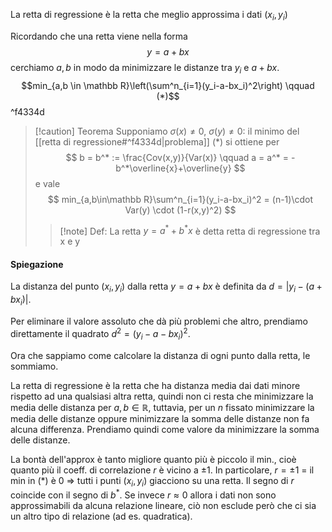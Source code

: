 La retta di regressione è la retta che meglio approssima i dati $(x_i,y_i)$

Ricordando che una retta viene nella forma
$$y=a+bx$$
cerchiamo $a,b$ in modo da minimizzare le distanze tra $y_i$ e $a+bx$.
$$min_{a,b \in \mathbb R}\left(\sum^n_{i=1}(y_i-a-bx_i)^2\right) \qquad (*)$$ ^f4334d
> [!caution] Teorema
> Supponiamo $\sigma(x) \neq 0$, $\sigma(y) \neq 0$:
> il minimo del [[retta di regressione#^f4334d|problema]] $(*)$ si ottiene per
> $$
> b = b^* := \frac{Cov(x,y)}{Var(x)} \qquad a = a^* = -b^*\overline{x}+\overline{y}
> $$
> e vale
> $$
> min_{a,b\in\mathbb R}\sum^n_{i=1}(y_i-a-bx_i)^2 = (n-1)\cdot Var(y) \cdot (1-r(x,y)^2)
> $$
> >[!note] Def:
> >La retta $y=a^*+b^*x$ è detta retta di regressione tra x e y
#### Spiegazione
La distanza del punto $(x_i, y_i)$ dalla retta $y=a+bx$ è definita da $d=|y_i-(a+bx_i)|$.

Per eliminare il valore assoluto che dà più problemi che altro, prendiamo direttamente il quadrato $d^2=(y_i-a-bx_i)^2$.

Ora che sappiamo come calcolare la distanza di ogni punto dalla retta, le sommiamo.

La retta di regressione è la retta che ha distanza media dai dati minore rispetto ad una qualsiasi altra retta, quindi non ci resta che minimizzare la media delle distanza per $a,b\in \mathbb R$, tuttavia, per un $n$ fissato minimizzare la media delle distanze oppure minimizzare la somma delle distanze non fa alcuna differenza. Prendiamo quindi come valore da minimizzare la somma delle distanze.

La bontà dell'approx è tanto migliore quanto più è piccolo il min., cioè quanto più il coeff. di correlazione $r$ è vicino a $\pm 1$. In particolare, $r=\pm 1$ = il min in (\*) è 0 $\Rightarrow$ tutti i punti $(x_i,y_i)$ giacciono su una retta.
Il segno di $r$ coincide con il segno di $b^*$.
Se invece $r\approx 0$ allora i dati non sono approssimabili da alcuna relazione lineare, ciò non esclude però che ci sia un altro tipo di relazione (ad es. quadratica). 